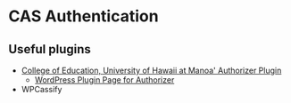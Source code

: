 # CAS Authentication 

## Useful plugins 
- [College of Education, University of Hawaii at Manoa' Authorizer Plugin](https://github.com/uhm-coe/authorizer/)
    * [WordPress Plugin Page for Authorizer]( https://wordpress.org/plugins/authorizer/)
- WPCassify
